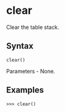 # clear

Clear the table stack.

## Syntax

`clear()`

Parameters - None.

## Examples

`>>> clear()`